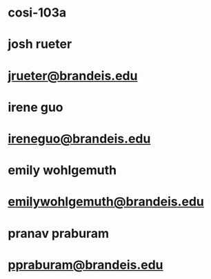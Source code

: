 # cosi-103a
# josh rueter
# jrueter@brandeis.edu
# irene guo
# ireneguo@brandeis.edu
# emily wohlgemuth
# emilywohlgemuth@brandeis.edu
# pranav praburam
# ppraburam@brandeis.edu
